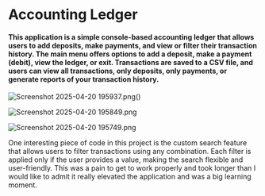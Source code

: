 # Accounting Ledger
#### This application is a simple console-based accounting ledger that allows users to add deposits, make payments, and view or filter their transaction history. The main menu offers options to add a deposit, make a payment (debit), view the ledger, or exit. Transactions are saved to a CSV file, and users can view all transactions, only deposits, only payments, or generate reports of your transaction history.

![Screenshot 2025-04-20 195937.png](../../../OneDrive/Pictures/Screenshots/Screenshot%202025-04-20%20195937.png)()

![Screenshot 2025-04-20 195849.png](../../../OneDrive/Pictures/Screenshots/Screenshot%202025-04-20%20195849.png)

![Screenshot 2025-04-20 195749.png](../../../OneDrive/Pictures/Screenshots/Screenshot%202025-04-20%20195749.png)

One interesting piece of code in this project is the custom search feature that allows users to filter transactions using any combination. Each filter is applied only if the user provides a value, making the search flexible and user-friendly. This was a pain to get to work properly and took longer than I would like to admit it really elevated the application and was a big learning moment.
